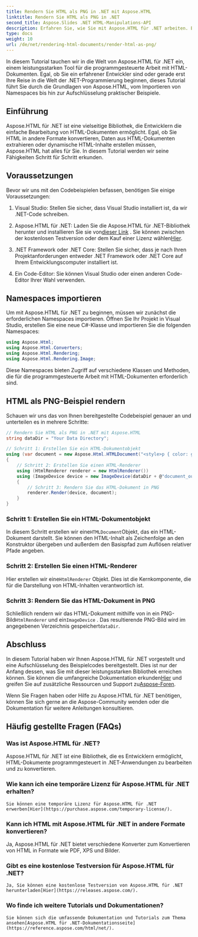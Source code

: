 ```yaml
---
title: Rendern Sie HTML als PNG in .NET mit Aspose.HTML
linktitle: Rendern Sie HTML als PNG in .NET
second_title: Aspose.Slides .NET HTML-Manipulations-API
description: Erfahren Sie, wie Sie mit Aspose.HTML für .NET arbeiten. Bearbeiten Sie HTML, konvertieren Sie es in verschiedene Formate und mehr. Tauchen Sie ein in dieses umfassende Tutorial!
type: docs
weight: 10
url: /de/net/rendering-html-documents/render-html-as-png/
---
```


In diesem Tutorial tauchen wir in die Welt von Aspose.HTML für .NET ein, einem leistungsstarken Tool für die programmgesteuerte Arbeit mit HTML-Dokumenten. Egal, ob Sie ein erfahrener Entwickler sind oder gerade erst Ihre Reise in die Welt der .NET-Programmierung beginnen, dieses Tutorial führt Sie durch die Grundlagen von Aspose.HTML, vom Importieren von Namespaces bis hin zur Aufschlüsselung praktischer Beispiele.

## Einführung

Aspose.HTML für .NET ist eine vielseitige Bibliothek, die Entwicklern die einfache Bearbeitung von HTML-Dokumenten ermöglicht. Egal, ob Sie HTML in andere Formate konvertieren, Daten aus HTML-Dokumenten extrahieren oder dynamische HTML-Inhalte erstellen müssen, Aspose.HTML hat alles für Sie. In diesem Tutorial werden wir seine Fähigkeiten Schritt für Schritt erkunden.

## Voraussetzungen

Bevor wir uns mit den Codebeispielen befassen, benötigen Sie einige Voraussetzungen:

1. Visual Studio: Stellen Sie sicher, dass Visual Studio installiert ist, da wir .NET-Code schreiben.

2.  Aspose.HTML für .NET: Laden Sie die Aspose.HTML für .NET-Bibliothek herunter und installieren Sie sie von[dieser Link](https://releases.aspose.com/html/net/) . Sie können zwischen der kostenlosen Testversion oder dem Kauf einer Lizenz wählen[Hier](https://purchase.aspose.com/buy).

3. .NET Framework oder .NET Core: Stellen Sie sicher, dass je nach Ihren Projektanforderungen entweder .NET Framework oder .NET Core auf Ihrem Entwicklungscomputer installiert ist.

4. Ein Code-Editor: Sie können Visual Studio oder einen anderen Code-Editor Ihrer Wahl verwenden.

## Namespaces importieren

Um mit Aspose.HTML für .NET zu beginnen, müssen wir zunächst die erforderlichen Namespaces importieren. Öffnen Sie Ihr Projekt in Visual Studio, erstellen Sie eine neue C#-Klasse und importieren Sie die folgenden Namespaces:

```csharp
using Aspose.Html;
using Aspose.Html.Converters;
using Aspose.Html.Rendering;
using Aspose.Html.Rendering.Image;
```

Diese Namespaces bieten Zugriff auf verschiedene Klassen und Methoden, die für die programmgesteuerte Arbeit mit HTML-Dokumenten erforderlich sind.

## HTML als PNG-Beispiel rendern

Schauen wir uns das von Ihnen bereitgestellte Codebeispiel genauer an und unterteilen es in mehrere Schritte:

```csharp
// Rendern Sie HTML als PNG in .NET mit Aspose.HTML
string dataDir = "Your Data Directory";

// Schritt 1: Erstellen Sie ein HTML-Dokumentobjekt
using (var document = new Aspose.Html.HTMLDocument("<style>p { color: green; }</style><p>my first paragraph</p>", @"c:\work\"))
{
    // Schritt 2: Erstellen Sie einen HTML-Renderer
    using (HtmlRenderer renderer = new HtmlRenderer())
    using (ImageDevice device = new ImageDevice(dataDir + @"document_out.png"))
    {
        // Schritt 3: Rendern Sie das HTML-Dokument in PNG
        renderer.Render(device, document);
    }
}
```

### Schritt 1: Erstellen Sie ein HTML-Dokumentobjekt

 In diesem Schritt erstellen wir eine`HTMLDocument`Objekt, das ein HTML-Dokument darstellt. Sie können den HTML-Inhalt als Zeichenfolge an den Konstruktor übergeben und außerdem den Basispfad zum Auflösen relativer Pfade angeben.

### Schritt 2: Erstellen Sie einen HTML-Renderer

 Hier erstellen wir eine`HtmlRenderer` Objekt. Dies ist die Kernkomponente, die für die Darstellung von HTML-Inhalten verantwortlich ist. 

### Schritt 3: Rendern Sie das HTML-Dokument in PNG

 Schließlich rendern wir das HTML-Dokument mithilfe von in ein PNG-Bild`HtmlRenderer` und ein`ImageDevice` . Das resultierende PNG-Bild wird im angegebenen Verzeichnis gespeichert`dataDir`.

## Abschluss

 In diesem Tutorial haben wir Ihnen Aspose.HTML für .NET vorgestellt und eine Aufschlüsselung des Beispielcodes bereitgestellt. Dies ist nur der Anfang dessen, was Sie mit dieser leistungsstarken Bibliothek erreichen können. Sie können die umfangreiche Dokumentation erkunden[Hier](https://reference.aspose.com/html/net/) und greifen Sie auf zusätzliche Ressourcen und Support zu[Aspose-Foren](https://forum.aspose.com/).

Wenn Sie Fragen haben oder Hilfe zu Aspose.HTML für .NET benötigen, können Sie sich gerne an die Aspose-Community wenden oder die Dokumentation für weitere Anleitungen konsultieren.

## Häufig gestellte Fragen (FAQs)

### Was ist Aspose.HTML für .NET?
   Aspose.HTML für .NET ist eine Bibliothek, die es Entwicklern ermöglicht, HTML-Dokumente programmgesteuert in .NET-Anwendungen zu bearbeiten und zu konvertieren.

### Wie kann ich eine temporäre Lizenz für Aspose.HTML für .NET erhalten?
    Sie können eine temporäre Lizenz für Aspose.HTML für .NET erwerben[Hier](https://purchase.aspose.com/temporary-license/).

### Kann ich HTML mit Aspose.HTML für .NET in andere Formate konvertieren?
   Ja, Aspose.HTML für .NET bietet verschiedene Konverter zum Konvertieren von HTML in Formate wie PDF, XPS und Bilder.

### Gibt es eine kostenlose Testversion für Aspose.HTML für .NET?
    Ja, Sie können eine kostenlose Testversion von Aspose.HTML für .NET herunterladen[Hier](https://releases.aspose.com/).

### Wo finde ich weitere Tutorials und Dokumentationen?
    Sie können sich die umfassende Dokumentation und Tutorials zum Thema ansehen[Aspose.HTML für .NET-Dokumentationsseite](https://reference.aspose.com/html/net/).